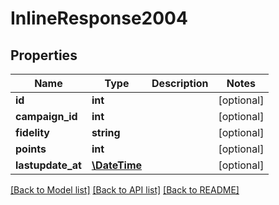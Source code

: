 # InlineResponse2004

## Properties
Name | Type | Description | Notes
------------ | ------------- | ------------- | -------------
**id** | **int** |  | [optional] 
**campaign_id** | **int** |  | [optional] 
**fidelity** | **string** |  | [optional] 
**points** | **int** |  | [optional] 
**lastupdate_at** | [**\DateTime**](\DateTime.md) |  | [optional] 

[[Back to Model list]](../../README.md#documentation-for-models) [[Back to API list]](../../README.md#documentation-for-api-endpoints) [[Back to README]](../../README.md)

